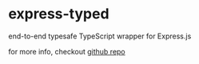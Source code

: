 # express-typed

end-to-end typesafe TypeScript wrapper for Express.js

for more info, checkout [github repo](https://github.com/Eliav2/express-typed)
